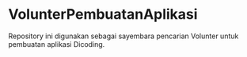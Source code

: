 # VolunterPembuatanAplikasi
Repository ini digunakan sebagai sayembara pencarian Volunter untuk pembuatan aplikasi Dicoding.
